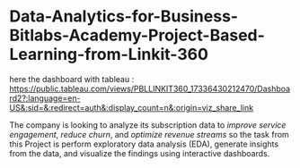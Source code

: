 # Data-Analytics-for-Business-Bitlabs-Academy-Project-Based-Learning-from-Linkit-360

here the dashboard with tableau : https://public.tableau.com/views/PBLLINKIT360_17336430212470/Dashboard2?:language=en-US&:sid=&:redirect=auth&:display_count=n&:origin=viz_share_link

The company is looking to analyze its subscription data to *improve service engagement*, *reduce churn*, and *optimize revenue streams*
so the task from this Project is perform exploratory data analysis (EDA), generate insights from the data, and visualize the findings using interactive dashboards.

